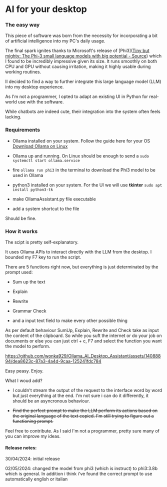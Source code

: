 # AI for your desktop

### The easy way

This piece of software was born from the necessity for incorporating a bit of artificial intelligence into my PC's daily usage.

The final spark ignites thanks to Microsoft's release of [Phi3]([Tiny but mighty: The Phi-3 small language models with big potential - Source](https://news.microsoft.com/source/features/ai/the-phi-3-small-language-models-with-big-potential/)) which I found to be incredibly impressive given its size. It runs smoothly on both CPU and GPU without causing irritation, making it highly usable during working routines.

II decided to find a way to further integrate this large language model (LLM) into my desktop experience.

As I'm not a programmer, I opted to adapt an existing UI in Python for real-world use with the software. 

While chatbots are indeed cute, their integration into the system often feels lacking.

### Requirements

* Ollama installed on your system. Follow the guide here for your OS [Download Ollama on Linux](https://ollama.com/download/linux)

* Ollama up and running. On Linux should be enough to send a
  `sudo systemctl start ollama.service`

* fire `ollama run phi3` in the terminal to download the Phi3 model to be used in Ollama

* python3 installed on your system. For the UI we will use **tkinter**
  `sudo apt install python3-tk`

* make OllamaAssistant.py file executable

* add a system shortcut to the file

Should be fine.

### How it works

The scipt is pretty self-explanatory.

It uses Ollama APIs to interact directly with the LLM from the desktop.
I bounded my F7 key to run the script.

There are 5 functions right now, but everything is just determinated by the prompt used: 

* Sum up the text

* Explain

* Rewrite

* Grammar Check

* and a input text field to make every other possible thing

As per default behaviour SumUp, Explain, Rewrite and Check take as input the content of the clipboard.
So while you suft the internet or do your job on documents or else you can just ctrl + c,  F7 and select the function you want the model to perform.


https://github.com/wonka929/Ollama_AI_Desktop_Assistant/assets/14088894/dea8623c-87a3-4a4d-9caa-125241fdc784


Easy peasy. Enjoy.

What I woud add? 

* I couldn't stream the output of the request to the interface word by word but just everything at the end. I'm not sure i can do it differently, it should be an asyncronous behaviour. 

* ~~Find the perfect prompt to make the LLM perform its actions based on the original language of the text copied. I'm still trying to figure out a functioning prompt.~~

Feel free to contribute. 
As I said I'm not a programmer, pretty sure many of you can improve my ideas.





#### Release notes:

30/04/2024: initial release

02/05/2024: changed the model from phi3 (which is instruct) to phi3:3.8b which is general. In addition i think i've found the correct prompt to use automatically english or italian
